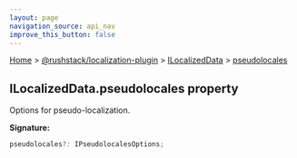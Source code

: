 ```yaml
---
layout: page
navigation_source: api_nav
improve_this_button: false
---
```



[Home](./index.md) &gt; [@rushstack/localization-plugin](./localization-plugin.md) &gt; [ILocalizedData](./localization-plugin.ilocalizeddata.md) &gt; [pseudolocales](./localization-plugin.ilocalizeddata.pseudolocales.md)

## ILocalizedData.pseudolocales property

Options for pseudo-localization.

<b>Signature:</b>

```typescript
pseudolocales?: IPseudolocalesOptions;
```
